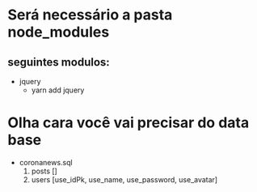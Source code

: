 # Será necessário a pasta node_modules

## seguintes modulos:
* jquery
  * yarn add jquery
  
# Olha cara você vai precisar do data base
* coronanews.sql
  1. posts []
  2. users [use_idPk, use_name, use_password, use_avatar]
   